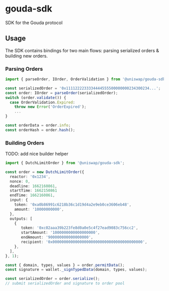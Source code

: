 # gouda-sdk

SDK for the Gouda protocol

## Usage

The SDK contains bindings for two main flows: parsing serialized orders & building new orders.

### Parsing Orders
```ts
import { parseOrder, IOrder, OrderValidation } from '@uniswap/gouda-sdk';

const serializedOrder = '0x1111222233334444555500000000234300234...';
const order: IOrder = parseOrder(serializedOrder);
switch (order.validate()) {
  case OrderValidation.Expired:
    throw new Error('OrderExpired');
    ...
}

const orderData = order.info;
const orderHash = order.hash();
```




### Building Orders
TODO: add nice builder helper

```ts
import { DutchLimitOrder } from '@uniswap/gouda-sdk';

const order = new DutchLimitOrder({
  reactor: '0x1234',
  nonce: 0,
  deadline: 1662160861,
  startTime: 1662150861
  endTime: 1662160861,
  input: {
    token: '0xa0b86991c6218b36c1d19d4a2e9eb0ce3606eb48',
    amount: '10000000000',
  },
  outputs: [
    {
       token: '0xc02aaa39b223fe8d0a0e5c4f27ead9083c756cc2',
       startAmount: '1000000000000000000',
       endAmount: '900000000000000000',
       recipient: '0x0000000000000000000000000000000000000000',
    },
  ],
}, 1);

const { domain, types, values } = order.permitData();
const signature = wallet._signTypedData(domain, types, values);

const serializedOrder = order.serialize();
// submit serializedOrder and signature to order pool
```

